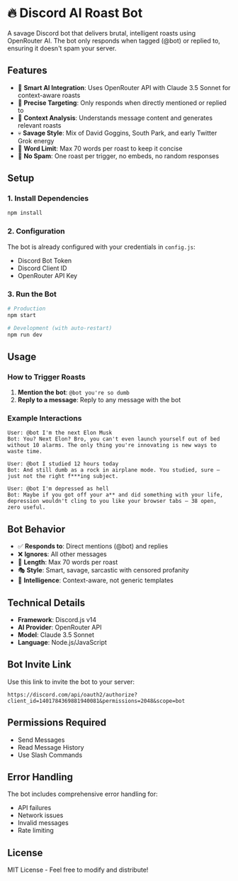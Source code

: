 # 🔥 Discord AI Roast Bot

A savage Discord bot that delivers brutal, intelligent roasts using OpenRouter AI. The bot only responds when tagged (@bot) or replied to, ensuring it doesn't spam your server.

## Features

- 🤖 **Smart AI Integration**: Uses OpenRouter API with Claude 3.5 Sonnet for context-aware roasts
- 🎯 **Precise Targeting**: Only responds when directly mentioned or replied to
- 🧠 **Context Analysis**: Understands message content and generates relevant roasts
- 💀 **Savage Style**: Mix of David Goggins, South Park, and early Twitter Grok energy
- 📝 **Word Limit**: Max 70 words per roast to keep it concise
- 🚫 **No Spam**: One roast per trigger, no embeds, no random responses

## Setup

### 1. Install Dependencies

```bash
npm install
```

### 2. Configuration

The bot is already configured with your credentials in `config.js`:
- Discord Bot Token
- Discord Client ID  
- OpenRouter API Key

### 3. Run the Bot

```bash
# Production
npm start

# Development (with auto-restart)
npm run dev
```

## Usage

### How to Trigger Roasts

1. **Mention the bot**: `@bot you're so dumb`
2. **Reply to a message**: Reply to any message with the bot

### Example Interactions

```
User: @bot I'm the next Elon Musk
Bot: You? Next Elon? Bro, you can't even launch yourself out of bed without 10 alarms. The only thing you're innovating is new ways to waste time.

User: @bot I studied 12 hours today  
Bot: And still dumb as a rock in airplane mode. You studied, sure — just not the right f***ing subject.

User: @bot I'm depressed as hell
Bot: Maybe if you got off your a** and did something with your life, depression wouldn't cling to you like your browser tabs — 38 open, zero useful.
```

## Bot Behavior

- ✅ **Responds to**: Direct mentions (@bot) and replies
- ❌ **Ignores**: All other messages
- 📏 **Length**: Max 70 words per roast
- 🎭 **Style**: Smart, savage, sarcastic with censored profanity
- 🧠 **Intelligence**: Context-aware, not generic templates

## Technical Details

- **Framework**: Discord.js v14
- **AI Provider**: OpenRouter API
- **Model**: Claude 3.5 Sonnet
- **Language**: Node.js/JavaScript

## Bot Invite Link

Use this link to invite the bot to your server:
```
https://discord.com/api/oauth2/authorize?client_id=1401784369881940081&permissions=2048&scope=bot
```

## Permissions Required

- Send Messages
- Read Message History
- Use Slash Commands

## Error Handling

The bot includes comprehensive error handling for:
- API failures
- Network issues
- Invalid messages
- Rate limiting

## License

MIT License - Feel free to modify and distribute!
